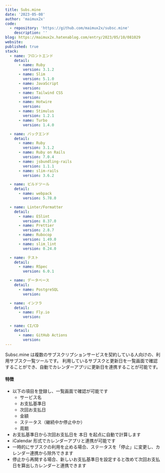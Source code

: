 ```yaml
---
title: Subs.mine
date: '2023-05-08'
author: 'maimux2x'
code:
  - repository: 'https://github.com/maimux2x/subsc.mine'
    description: ''
blog: https://maimux2x.hatenablog.com/entry/2023/05/10/081029
website:
published: true
stack:
  - name: フロントエンド
    detail:
      - name: Ruby
        version: 3.1.2
      - name: Slim
        version: 5.1.0
      - name: JavaScript
        version:
      - name: Tailwind CSS
        version:
      - name: Hotwire
        version:
      - name: Stimulus
        version: 1.2.1
      - name: Turbo
        version: 1.4.0

  - name: バックエンド
    detail:
      - name: Ruby
        version: 3.1.2
      - name: Ruby on Rails
        version: 7.0.4
      - name: jsbundling-rails
        version: 1.1.1
      - name: slim-rails
        version: 3.6.2

  - name: ビルドツール
    detail:
      - name: webpack
        version: 5.78.0

  - name: Linter/Formatter
    detail:
      - name: ESlint
        version: 8.37.0
      - name: Prettier
        version: 2.8.7
      - name: Rubocop
        version: 1.49.0
      - name: slim_lint
        version: 0.24.0

  - name: テスト
    detail:
      - name: RSpec
        version: 6.0.1

  - name: データベース
    detail:
      - name: PostgreSQL
        version:

  - name: インフラ
    detail:
      - name: Fly.io
        version:

  - name: CI/CD
    detail:
      - name: GitHub Actions
        version:
---
```


Subsc.mine は複数のサブスクリプションサービスを契約している人向けの、利用サブスク一覧ツールです。 利用しているサブスクと更新日を一覧画面で確認することができ、自動でカレンダーアプリに更新日を連携することが可能です。

#### 特徴

- 以下の項目を登録し、一覧画面で確認が可能です
  - サービス名
  - お支払基準日
  - 次回お支払日
  - 金額
  - ステータス（継続中か停止中か）
  - 周期
- お支払基準日から次回お支払日を 本日 を起点に自動で計算します
- iCalendar 形式でカレンダーアプリと連携が可能です
- 一時的にサブスクの利用を止める場合、ステータスを「停止」に変更し、カレンダー連携から除外できます
- 停止から再開する場合、新しいお支払基準日を設定すると改めて次回お支払日を算出しカレンダーと連携できます
